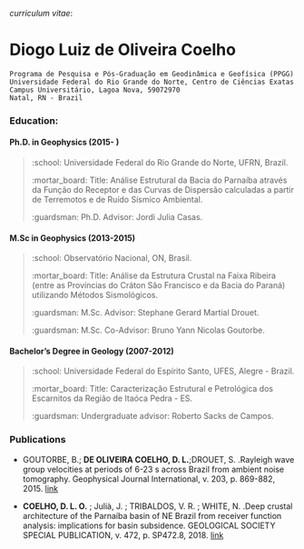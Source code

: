 _curriculum vitae_:

# Diogo Luiz de Oliveira Coelho
```
Programa de Pesquisa e Pós-Graduação em Geodinâmica e Geofísica (PPGG)
Universidade Federal do Rio Grande do Norte, Centro de Ciências Exatas
Campus Universitário, Lagoa Nova, 59072970
Natal, RN - Brazil
```



### Education:

#### Ph.D. in Geophysics (2015- )

> <p>:school: Universidade Federal do Rio Grande do Norte, UFRN, Brazil.</p>
> <p> :mortar_board: Title: Análise Estrutural da Bacia do Parnaíba através da Função do Receptor e das Curvas de Dispersão calculadas a partir de Terremotos e de Ruído Sísmico Ambiental.</p>
> <p> :guardsman: Ph.D. Advisor: Jordi Julia Casas.</p>


#### M.Sc in Geophysics (2013-2015)

> <p> :school: Observatório Nacional, ON, Brasil.</p>
> <p> :mortar_board: Title: Análise da Estrutura Crustal na Faixa Ribeira (entre as Províncias do Cráton São Francisco e da Bacia do Paraná) utilizando Métodos Sismológicos.</p>
> <p> :guardsman: M.Sc. Advisor: Stephane Gerard Martial Drouet.</p>
> <p> :guardsman: M.Sc. Co-Advisor: Bruno Yann Nicolas Goutorbe.</p>


#### Bachelor’s Degree in Geology (2007-2012)

> <p> :school: Universidade Federal do Espírito Santo, UFES, Alegre - Brazil.</p>
> <p> :mortar_board: Title: Caracterização Estrutural e Petrológica dos Escarnitos da Região de Itaóca Pedra - ES.</p>
> <p> :guardsman: Undergraduate advisor: Roberto Sacks de Campos.</p>


### Publications
- GOUTORBE, B.; **DE OLIVEIRA COELHO, D. L.**;DROUET, S. .Rayleigh wave group velocities at periods of 6-23 s across Brazil from ambient noise tomography. Geophysical Journal International, v. 203, p. 869-882, 2015. [link](https://academic.oup.com/gji/article-pdf/203/2/869/5872301/ggv343.pdf)

- **COELHO, D. L. O.** ; Julià, J. ; TRIBALDOS, V. R. ; WHITE, N. .Deep crustal architecture of the Parnaíba basin of NE Brazil from receiver function analysis: implications for basin subsidence. GEOLOGICAL SOCIETY SPECIAL PUBLICATION, v. 472, p. SP472.8, 2018. [link](https://sp.lyellcollection.org/content/specpubgsl/early/2018/05/15/SP472.8.full.pdf)
